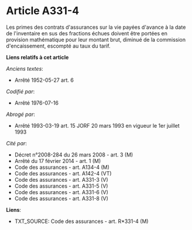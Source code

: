 # Article A331-4

Les primes des contrats d'assurances sur la vie payées d'avance à la date de l'inventaire en sus des fractions échues doivent
être portées en provision mathématique pour leur montant brut, diminué de la commission d'encaissement, escompté au taux du
tarif.

**Liens relatifs à cet article**

_Anciens textes_:

  - Arrêté 1952-05-27 art. 6

_Codifié par_:

  - Arrêté 1976-07-16

_Abrogé par_:

  - Arrêté 1993-03-19 art. 15 JORF 20 mars 1993 en vigueur le 1er juillet 1993

_Cité par_:

  - Décret n°2008-284 du 26 mars 2008 - art. 3 (M)
  - Arrêté du 17 février 2014 - art. 1 (M)
  - Code des assurances - art. A134-4 (M)
  - Code des assurances - art. A142-4 (VT)
  - Code des assurances - art. A331-3 (V)
  - Code des assurances - art. A331-5 (V)
  - Code des assurances - art. A331-6 (V)
  - Code des assurances - art. A331-8 (V)

**Liens**:

  - TXT_SOURCE: Code des assurances - art. R*331-4 (M)
